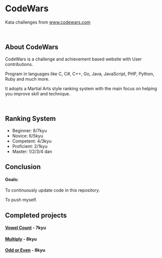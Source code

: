 <div>
    <h1>CodeWars</h1>
    <p>Kata challenges from <a href="https://www.codewars.com" alt="codewars.com" target="_blank">www.codewars.com</a></p><br>
</div>
<div>
    <h2>About CodeWars</h2>
    <p>CodeWars is a challenge and achievement based website with User contributions.</p>
    <p>Program in languages like C, C#, C++, Go, Java, JavaScript, PHP, Python, Ruby and much more.</p>
    <p>It adopts a Martial Arts style ranking system with the main focus on helping you improve skill and technique.</p><br>
    <h2>Ranking System</h2>
    <ul>
        <li>Beginner: 8/7kyu</li>
        <li>Novice: 6/5kyu</li>
        <li>Competent: 4/3kyu</li>
        <li>Proficient: 2/1kyu</li>
        <li>Master: 1/2/3/4 dan</li>
    </ul>
</div>
<div>
    <h2>Conclusion</h2>
    <h4>Goals:</h4>
    <p>To continuously update code in this repository.</p>
    <p>To push myself.</p>
</div>
<div>
    <h2>Completed projects</h2>
    <h4><a href="https://github.com/PBillingsby/CodewarsKata/blob/master/Python/vowelcount.py" alt="vowelcount">Vowel Count</a> - 7kyu</h4>
    <h4><a href="https://github.com/PBillingsby/CodewarsKata/blob/master/Python/multiply.py" alt="multiply">Multiply</a> - 8kyu</h4>
    <h4><a href="https://github.com/PBillingsby/CodewarsKata/blob/master/Python/oddoreven.py" alt="oddoreven">Odd or Even</a> - 8kyu</h4>
</div>
